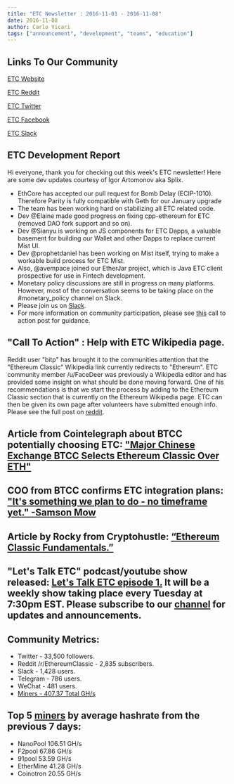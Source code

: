 ```yaml
---
title: "ETC Newsletter : 2016-11-01 - 2016-11-08"
date: 2016-11-08
author: Carlo Vicari
tags: ["announcement", "development", "teams", "education"]
---
```


## Links To Our Community

[ETC Website](https://ethereumclassic.github.io/)

[ETC Reddit](https://www.reddit.com/r/EthereumClassic/)

[ETC Twitter](http://twitter.com/eth_classic)

[ETC Facebook](https://www.facebook.com/)

[ETC Slack](https://ethereumclassic.herokuapp.com/)

## ETC Development Report

Hi everyone, thank you for checking out this week's ETC newsletter! Here are some dev updates courtesy of Igor Artomonov aka Splix.

* EthCore has accepted our pull request for Bomb Delay (ECIP-1010). Therefore Parity is fully compatible with Geth for our January upgrade
* The team has been working hard on stabilizing all ETC related code.
* Dev @Elaine made good progress on fixing cpp-ethereum for ETC (removed DAO fork support and so on).
* Dev @Sianyu is working on JS components for ETC Dapps, a valuable basement for building our Wallet and other Dapps to replace current Mist UI.
* Dev @prophetdaniel has been working on Mist itself, trying to make a workable build process for ETC Mist.
* Also, @avempace joined our EtherJar project, which is Java ETC client prospective for use in Fintech development.
* Monetary policy discussions are still in progress on many platforms. However, most of the conversation seems to be taking place on the #monetary_policy channel on Slack.
* Please join us on [Slack](https://ethereumclassic.herokuapp.com/).
* For more information on community participation, please see [this](https://www.reddit.com/r/EthereumClassic/comments/4u4o61/call_for_action_what_can_i_do_to_help_ethereum/) call to action post for guidance.

## "Call To Action" : Help with ETC Wikipedia page.

Reddit user "bitp" has brought it to the communities attention that the "Ethereum Classic" Wikipedia link currently redirects to "Ethereum". ETC community member /u/FaceDeer was previously a Wikipedia editor and has provided some insight on what should be done moving forward. One of his recommendations is that we start the process by adding to the Ethereum Classic section that is currently on the Ethereum Wikipedia page. ETC can then be given its own page after volunteers have submitted enough info. Please see the full post on [reddit](https://www.reddit.com/r/EthereumClassic/comments/5bsj3c/ethereum_classic_redirects_to_ethereum_on/).

## Article from Cointelegraph about BTCC potentially choosing ETC: ["Major Chinese Exchange BTCC Selects Ethereum Classic Over ETH"](https://cointelegraph.com/news/major-chinese-exchange-btcc-selects-ethereum-classic-over-eth)

## COO from BTCC confirms ETC integration plans: ["It's something we plan to do - no timeframe yet." -Samson Mow​](https://twitter.com/Excellion/status/794953573264015360)

## Article by Rocky from Cryptohustle: [“Ethereum Classic Fundamentals.”](http://cryptohustle.com/Ethereum-Classic-Fundamentals)

## "Let's Talk ETC" podcast/youtube show released: [Let's Talk ETC episode 1.](https://www.youtube.com/watch?v=J35gvnA-L2c) It will be a weekly show taking place every Tuesday at 7:30pm EST. Please subscribe to our [channel](https://www.youtube.com/user/chrisseberino) for updates and announcements.

## Community Metrics:

* Twitter - 33,500 followers.
* Reddit /r/EthereumClassic - 2,835 subscribers.
* Slack - 1,428 users.
* Telegram - 786 users.
* WeChat - 481 users.
* [Miners - 407.37 Total GH/s](https://gastracker.io/stats/miners)

## Top 5 [miners](https://gastracker.io/stats/miners) by average hashrate from the previous 7 days:

* NanoPool 106.51 GH/s
* F2pool 67.86 GH/s
* 91pool 53.59 GH/s
* EtherMine 41.28 GH/s
* Coinotron 20.55 GH/s
